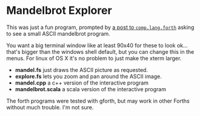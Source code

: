 # Mandelbrot Explorer

This was just a fun program, prompted by 
[a post to `comp.lang.forth`][1] asking to see a 
small ASCII mandelbrot program.

You want a big terminal window like at least 90x40 for these to look
ok... that's bigger than the windows shell default, but you can change
this in the menus. For linux of OS X it's no problem to just make the
xterm larger.

 - **mandel.fs**  just draws the ASCII picture as requested.
 - **explore.fs** lets you zoom and pan around the ASCII image. 
 - **mandel.cpp** a c++ version of the interactive program
 - **mandelbrot.scala** a scala version of the interactive program

The forth programs were tested with gforth, but may work in other
Forths without much trouble.  I'm not sure.

[1]: https://groups.google.com/d/topic/comp.lang.forth/zXQrdJOKQdY/discussion
